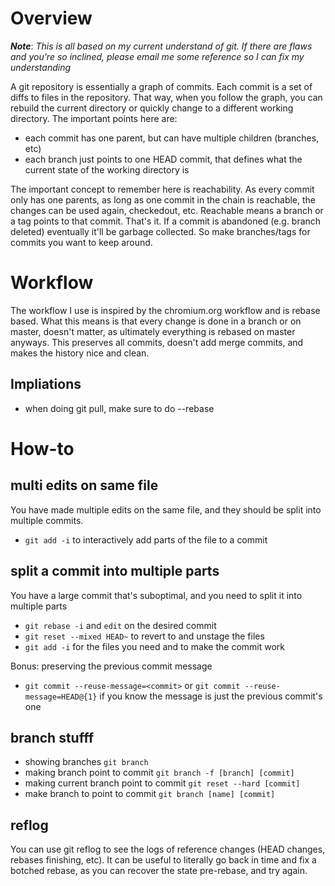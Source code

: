 # Overview

***Note***: *This is all based on my current understand of git. If there are
flaws and you're so inclined, please email me some reference so I can fix my
understanding*

A git repository is essentially a graph of commits. Each commit is a set of
diffs to files in the repository. That way, when you follow the graph, you can
rebuild the current directory or quickly change to a different working
directory.
The important points here are:
- each commit has one parent, but can have multiple children (branches, etc)
- each branch just points to one HEAD commit, that defines what the current
  state of the working directory is

The important concept to remember here is reachability. As every commit only has
one parents, as long as one commit in the chain is reachable, the changes can be
used again, checkedout, etc. Reachable means a branch or a tag points to that
commit. That's it. If a commit is abandoned (e.g. branch deleted) eventually
it'll be garbage collected. So make branches/tags for commits you want to keep
around.

# Workflow

The workflow I use is inspired by the chromium.org workflow and is rebase based.
What this means is that every change is done in a branch or on master, doesn't
matter, as ultimately everything is rebased on master anyways. This preserves
all commits, doesn't add merge commits, and makes the history nice and clean.

## Impliations

- when doing git pull, make sure to do --rebase

# How-to

## multi edits on same file

You have made multiple edits on the same file, and they should be split into
multiple commits.

- `git add -i` to interactively add parts of the file to a commit

## split a commit into multiple parts

You have a large commit that's suboptimal, and you need to split it into
multiple parts

- `git rebase -i` and `edit` on the desired commit
- `git reset --mixed HEAD~` to revert to and unstage the files
- `git add -i` for the files you need and to make the commit work

Bonus: preserving the previous commit message

- `git commit --reuse-message=<commit>` or `git commit --reuse-message=HEAD@{1}`
  if you know the message is just the previous commit's one

## branch stufff

- showing branches `git branch`
- making branch point to commit `git branch -f [branch] [commit]`
- making current branch point to commit `git reset --hard [commit]`
- make branch to point to commit `git branch [name] [commit]`

## reflog

You can use git reflog to see the logs of reference changes (HEAD changes,
rebases finishing, etc). It can be useful to literally go back in time and fix a
botched rebase, as you can recover the state pre-rebase, and try again.
